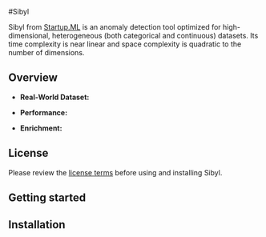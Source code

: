 #Sibyl

Sibyl from [Startup.ML](http://startup.ml) is an anomaly detection tool optimized for high-dimensional, heterogeneous (both categorical and continuous) datasets.   Its time complexity is near linear and space complexity is quadratic to the number of dimensions.

## Overview

- __Real-World Dataset:__

- __Performance:__

- __Enrichment:__

## License

Please review the [license terms](https://raw.githubusercontent.com/startupml/sibyl/master/LICENSE.txt?token=AJUKypG9bJUtJ5lSIVYiLpdY3RbLHis2ks5WVd6ywA%3D%3D) before using and installing Sibyl.

## Getting started

## Installation
